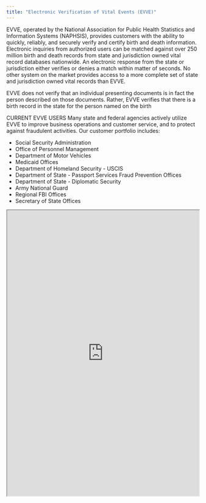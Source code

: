 ```yaml
---
title: "Electronic Verification of Vital Events (EVVE)"
---
```


EVVE, operated by the National Association for Public Health Statistics and Information Systems (NAPHSIS), provides customers with the ability to quickly, reliably, and securely verify and certify birth and death information. Electronic inquiries from authorized users can be matched against over 250 million birth and death records from state and jurisdiction owned vital record databases nationwide. An electronic response from the state or jurisdiction either verifies or denies a match within matter of seconds. No other system on the market provides access to a more complete set of state and jurisdiction owned vital records than EVVE.

EVVE does not verify that an individual presenting documents is in fact the person described on those documents. Rather, EVVE verifies that there is a birth record in the state for the person named on the birth                                                                                                                                                      

CURRENT EVVE USERS
Many state and federal agencies actively utilize EVVE to improve business operations and customer service, and to protect against fraudulent activities. Our customer portfolio includes:
* Social Security Administration
* Office of Personnel Management
* Department of Motor Vehicles
* Medicaid Offices
* Department of Homeland Security - USCIS
* Department of State - Passport Services Fraud Prevention Offices
* Department of State - Diplomatic Security
* Army National Guard
* Regional FBI Offices
* Secretary of State Offices

<iframe height="750" width="100%" src="https://ewelton.github.io/ktest/wiki.html#Electronic%20Verification%20of%20Vital%20Events%20(EVVE)"></iframe>
